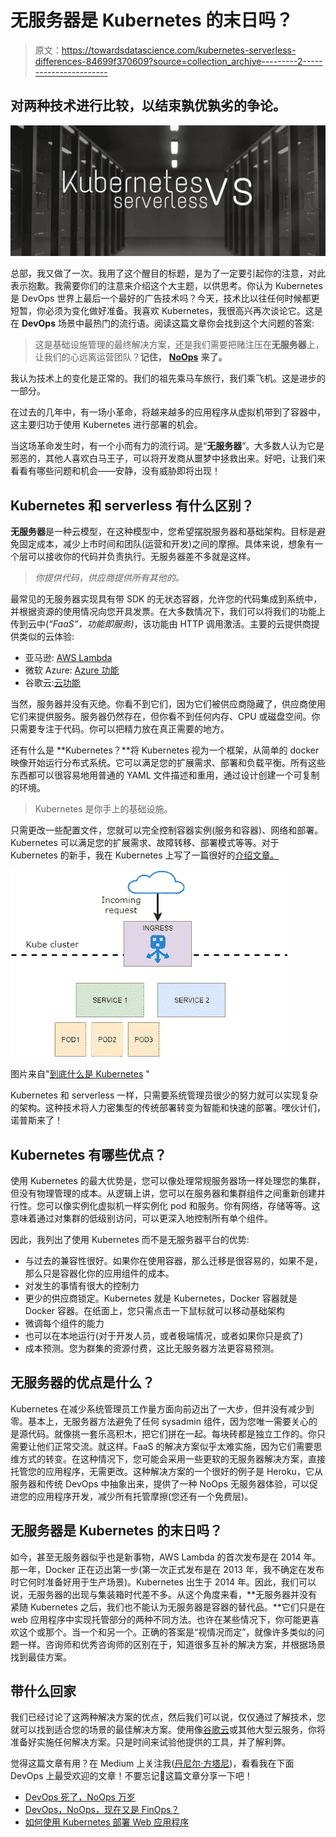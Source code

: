 # 无服务器是 Kubernetes 的末日吗？

> 原文：<https://towardsdatascience.com/kubernetes-serverless-differences-84699f370609?source=collection_archive---------2----------------------->

## 对两种技术进行比较，以结束孰优孰劣的争论。

![](img/21fc2cc0bb539b15033b8bb209691485.png)

总部，我又做了一次。我用了这个醒目的标题，是为了一定要引起你的注意，对此表示抱歉。我需要你们的注意来介绍这个大主题，以供思考。你认为 Kubernetes 是 DevOps 世界上最后一个最好的广告技术吗？今天，技术比以往任何时候都更短暂，你必须为变化做好准备。我喜欢 Kubernetes，我很高兴再次谈论它。这是在 **DevOps** 场景中最热门的流行语。阅读这篇文章你会找到这个大问题的答案:

> 这是基础设施管理的最终解决方案，还是我们需要把赌注压在**无服务器**上，让我们的心远离运营团队？**记住，** [**NoOps**](https://medium.com/better-programming/devop-noops-difference-504dfc4e9faa) **来了。**

我认为技术上的变化是正常的。我们的祖先乘马车旅行，我们乘飞机。这是进步的一部分。

在过去的几年中，有一场小革命，将越来越多的应用程序从虚拟机带到了容器中，这主要归功于使用 Kubernetes 进行部署的机会。

当这场革命发生时，有一个小而有力的流行词。是“**无服务器**”。大多数人认为它是邪恶的，其他人喜欢白马王子，可以将开发商从噩梦中拯救出来。好吧，让我们来看看有哪些问题和机会——安静，没有威胁即将出现！

## Kubernetes 和 serverless 有什么区别？

**无服务器**是一种云模型，在这种模型中，您希望摆脱服务器和基础架构。目标是避免固定成本，减少上市时间和团队(运营和开发)之间的摩擦。具体来说，想象有一个层可以接收你的代码并负责执行。无服务器差不多就是这样。

> *你提供代码，供应商提供所有其他的。*

最常见的无服务器实现具有带 SDK 的无状态容器，允许您的代码集成到系统中，并根据资源的使用情况向您开具发票。在大多数情况下，我们可以将我们的功能上传到云中(*“FaaS”，功能即服务)*，该功能由 HTTP 调用激活。主要的云提供商提供类似的云体验:

*   亚马逊: [AWS Lambda](https://aws.amazon.com/lambda/)
*   微软 Azure: [Azure 功能](https://azure.microsoft.com/en-us/services/functions/)
*   谷歌云:[云功能](https://cloud.google.com/functions/)

当然，服务器并没有灭绝。你看不到它们，因为它们被供应商隐藏了，供应商使用它们来提供服务。服务器仍然存在，但你看不到任何内存、CPU 或磁盘空间。你只需要专注于代码。你可以把精力放在真正需要的地方。

还有什么是 **Kubernetes？**将 Kubernetes 视为一个框架，从简单的 docker 映像开始运行分布式系统。它可以满足您的扩展需求、部署和负载平衡。所有这些东西都可以很容易地用普通的 YAML 文件描述和重用，通过设计创建一个可复制的环境。

> Kubernetes 是你手上的基础设施。

只需更改一些配置文件，您就可以完全控制容器实例(服务和容器)、网络和部署。Kubernetes 可以满足您的扩展需求、故障转移、部署模式等等。对于 Kubernetes 的新手，我在 Kubernetes 上写了一篇很好的[介绍文章。](/what-exactly-is-kubernetes-52c9f1c4990b)

![](img/ae1f3764220dc315de2e65415fcc41fc.png)

图片来自"[到底什么是 Kubernetes](/what-exactly-is-kubernetes-52c9f1c4990b) "

Kubernetes 和 serverless 一样，只需要系统管理员很少的努力就可以实现复杂的架构。这种技术将人力密集型的传统部署转变为智能和快速的部署。嘿伙计们，诺普斯来了！

## Kubernetes 有哪些优点？

使用 Kubernetes 的最大优势是，您可以像处理常规服务器场一样处理您的集群，但没有物理管理的成本。从逻辑上讲，您可以在服务器和集群组件之间重新创建并行性。您可以像实例化虚拟机一样实例化 pod 和服务。你有网络，存储等等。这意味着通过对集群的低级别访问，可以更深入地控制所有单个组件。

因此，我列出了使用 Kubernetes 而不是无服务器平台的优势:

*   与过去的兼容性很好。如果你在使用容器，那么迁移是很容易的，如果不是，那么只是容器化你的应用组件的成本。
*   对发生的事情有很大的控制力
*   更少的供应商锁定。Kubernetes 就是 Kubernetes，Docker 容器就是 Docker 容器。在纸面上，您只需点击一下鼠标就可以移动基础架构
*   微调每个组件的能力
*   也可以在本地运行(对于开发人员，或者极端情况，或者如果你只是疯了)
*   成本预测。您为群集的资源付费，这比无服务器方法更容易预测。

## 无服务器的优点是什么？

Kubernetes 在减少系统管理员工作量方面向前迈出了一大步，但并没有减少到零。基本上，无服务器方法避免了任何 sysadmin 组件，因为您唯一需要关心的是源代码。就像挑一套乐高积木，把它们拼在一起。每块砖都是独立工作的。你只需要让他们正常交流。就这样。FaaS 的解决方案似乎太难实施，因为它们需要思维方式的转变。在这种情况下，您可能会采用一些更软的无服务器解决方案，直接托管您的应用程序，无需更改。这种解决方案的一个很好的例子是 Heroku，它从服务器和传统 DevOps 中抽象出来，提供了一种 NoOps 无服务器体验，可以促进您的应用程序开发，减少所有托管摩擦(您还有一个免费层)。

## 无服务器是 Kubernetes 的末日吗？

如今，甚至无服务器似乎也是新事物，AWS Lambda 的首次发布是在 2014 年。那一年，Docker 正在迈出第一步(第一次正式发布是在 2013 年，我不确定在发布时它何时准备好用于生产场景)。Kubernetes 出生于 2014 年。因此，我们可以说，无服务器的出现与集装箱时代差不多。从这个角度来看，**无服务器并没有紧随 Kubernetes 之后，我们也不能认为无服务器是容器的替代品。**它们只是在 web 应用程序中实现托管部分的两种不同方法。也许在某些情况下，你可能更喜欢这个或那个。当一个和另一个。正确的答案是“视情况而定”，就像许多类似的问题一样。咨询师和优秀咨询师的区别在于，知道很多互补的解决方案，并根据场景找到最佳方案。

## 带什么回家

我们已经讨论了这两种解决方案的优点，然后我们可以说，仅仅通过了解技术，您就可以找到适合您的场景的最佳解决方案。使用像[谷歌云](https://medium.com/u/4f3f4ee0f977?source=post_page-----84699f370609--------------------------------)或其他大型云服务，你将准备好实施任何解决方案。只是时间来试验他提供的工具，并了解利弊。

觉得这篇文章有用？在 Medium 上关注我([丹尼尔·方塔尼](https://medium.com/@daniele.fontani))，看看我在下面 DevOps 上最受欢迎的文章！不要忘记👏这篇文章分享一下吧！

*   [DevOps 死了，NoOps 万岁](https://medium.com/better-programming/devop-noops-difference-504dfc4e9faa)
*   [DevOps，NoOps，现在又是 FinOps？](https://medium.com/better-programming/devops-noops-finops-64e0df91bcb8)
*   [如何使用 Kubernetes 部署 Web 应用程序](https://medium.com/swlh/how-to-deploy-an-asp-net-application-with-kubernetes-3c00c5fa1c6e)